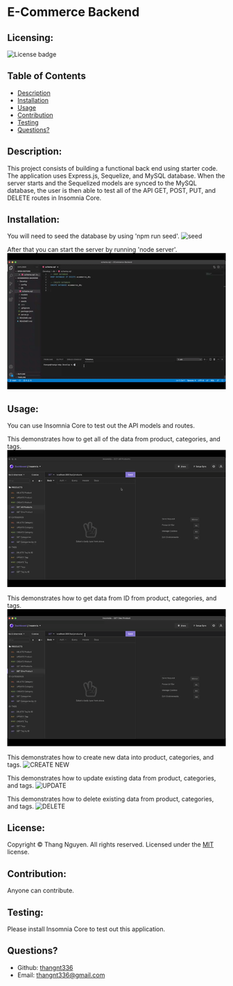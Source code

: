 # E-Commerce Backend
  ## Licensing:
  ![License badge](https://img.shields.io/badge/license-MIT-green)
  ## Table of Contents 
  - [Description](#description)
  - [Installation](#installation)
  - [Usage](#usage)
  - [Contribution](#contribution)
  - [Testing](#testing)
  - [Questions?](#questions)
  ## Description:
  This project consists of building a functional back end using starter code. The application uses Express.js, Sequelize, and MySQL database. When the server starts and the Sequelized models are synced to the MySQL database, the user is then able to test all of the API GET, POST, PUT, and DELETE routes in Insomnia Core.
  ## Installation:
  You will need to seed the database by using 'npm run seed'.
  ![seed](./Develop/images/seed.gif)
  
  After that you can start the server by running 'node server'.  
  ![server](./Develop/images/server.gif)
  ## Usage:
  You can use Insomnia Core to test out the API models and routes.
  
  This demonstrates how to get all of the data from product, categories, and tags.
  ![GET ALL](./Develop/images/get_all.gif)
  
  This demonstrates how to get data from ID from product, categories, and tags.
  ![GET by ID](./Develop/images/get_one.gif)
  
  This demonstrates how to create new data into product, categories, and tags.
  ![CREATE NEW](./Develop/images/post.gif)
  
  This demonstrates how to update existing data from product, categories, and tags.
  ![UPDATE](./Develop/images/put.gif)
  
  This demonstrates how to delete existing data from product, categories, and tags.
  ![DELETE](./Develop/images/delete.gif)
  
  ## License:
  
  Copyright © Thang Nguyen. All rights reserved. 
  Licensed under the [MIT](https://opensource.org/licenses/MIT) license.
  ## Contribution:
  Anyone can contribute.
  ## Testing:
  Please install Insomnia Core to test out this application.
  ## Questions?
  - Github: [thangnt336](https://github.com/thangnt336)
  - Email: thangnt336@gmail.com 
